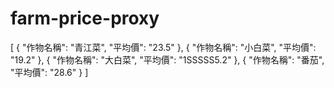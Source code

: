 # farm-price-proxy
[
  { "作物名稱": "青江菜", "平均價": "23.5" },
  { "作物名稱": "小白菜", "平均價": "19.2" },
  { "作物名稱": "大白菜", "平均價": "1SSSSS5.2" },
  { "作物名稱": "番茄", "平均價": "28.6" }
]
